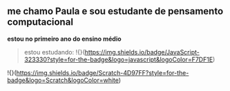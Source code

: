 ## me chamo Paula e sou estudante de pensamento computacional ##
**estou no primeiro ano do ensino médio**
> estou estudando:
!{}(https://img.shields.io/badge/JavaScript-323330?style=for-the-badge&logo=javascript&logoColor=F7DF1E)


!{}(https://img.shields.io/badge/Scratch-4D97FF?style=for-the-badge&logo=Scratch&logoColor=white)
